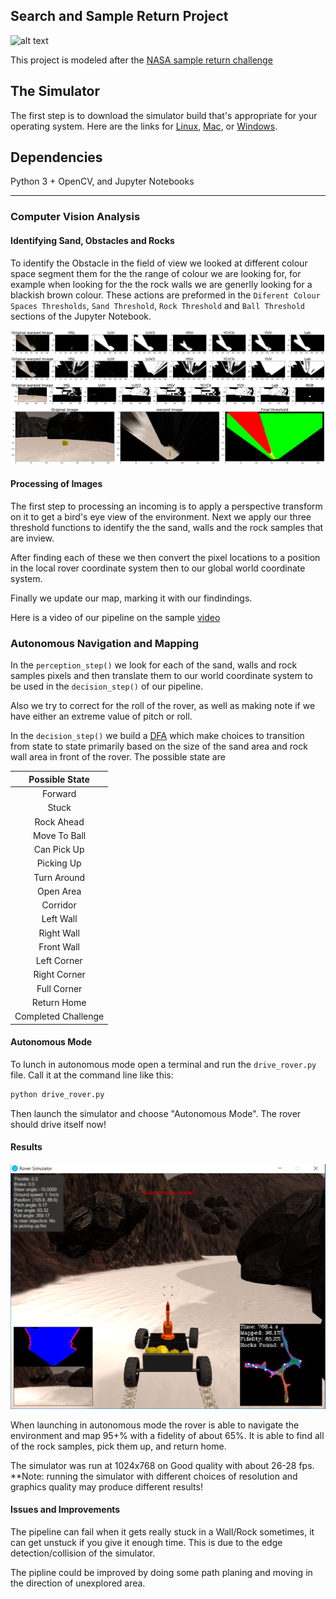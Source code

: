 [//]: # (Image References)

[image1]: ./misc/rover_image.jpg
[image2]: ./calibration_images/example_grid1.jpg
[image3]: ./calibration_images/example_rock1.jpg 

[image4]: ./output/sand_colour_spaces.png
[image5]: ./output/rock_colour_spaces.png
[image6]: ./output/ball_colour_spaces.png
[image7]: ./output/combined.png
[image8]: ./output/sim.png

## Search and Sample Return Project

![alt text][image1]

This project is modeled after the [NASA sample return challenge](https://www.nasa.gov/directorates/spacetech/centennial_challenges/sample_return_robot/index.html)

## The Simulator
The first step is to download the simulator build that's appropriate for your operating system.  Here are the links for [Linux](https://s3-us-west-1.amazonaws.com/udacity-robotics/Rover+Unity+Sims/Linux_Roversim.zip), [Mac](https://s3-us-west-1.amazonaws.com/udacity-robotics/Rover+Unity+Sims/Mac_Roversim.zip), or [Windows](https://s3-us-west-1.amazonaws.com/udacity-robotics/Rover+Unity+Sims/Windows_Roversim.zip).  


## Dependencies
Python 3 + OpenCV, and Jupyter Notebooks

---

### Computer Vision Analysis
#### Identifying Sand, Obstacles and Rocks
 To identify the Obstacle in the field of view we looked at different colour space segment them for the the range of colour we are looking for, for example when looking for the the rock walls we are generlly looking for a blackish brown colour. 
These actions are preformed in the `Diferent Colour Spaces Thresholds`, `Sand Threshold`, `Rock Threshold` and `Ball Threshold` sections of the Jupyter Notebook.


![alt text][image4]
![alt text][image5]
![alt text][image6]
![alt text][image7]


#### Processing of Images
The first step to processing an incoming is to apply a perspective transform on it to get a bird's eye view of the environment. Next we apply our three threshold functions to identify the the sand, walls and the rock samples that are inview.
 
After finding each of these we then convert the pixel locations to a position in the local rover coordinate system then to our global world coordinate system.
 
Finally we update our map, marking it with our findindings.
 
Here is a video of our pipeline on the sample [video](./output/test_mapping2.mp4)






### Autonomous Navigation and Mapping

In the `perception_step()` we look for each of the sand, walls and rock samples pixels and then translate them to our world coordinate system to be used in the `decision_step()` of our pipeline.
 
Also we try to correct for the roll of the rover,  as well as making note if we have either an extreme value of pitch or roll.
 
 
In the `decision_step()` we build a [DFA](https://en.wikipedia.org/wiki/Deterministic_finite_automaton) which make choices to transition from state to state primarily based on the size of the sand area and rock wall area in front of the rover.
The possible state are 

| Possible State |
|:--------------:|
|Forward|
|Stuck|
|Rock Ahead|
|Move To Ball|
|Can Pick Up|
|Picking Up|
|Turn Around|
|Open Area|
|Corridor|
|Left Wall|
|Right Wall|
|Front Wall|
|Left Corner|
|Right Corner|    
|Full Corner|
|Return Home|
|Completed Challenge|

#### Autonomous Mode
To lunch in autonomous mode open a terminal and run the `drive_rover.py` file. Call it at the command line like this: 

```sh
python drive_rover.py
```  
Then launch the simulator and choose "Autonomous Mode".  The rover should drive itself now! 

#### Results
![alt text][image8]

When launching in autonomous mode the rover is able to navigate the environment and map 
95+% with a fidelity of about 65%. It is able to  find all of the rock samples, pick them up, and return home.

The simulator was run at 1024x768 on Good quality with about 26-28 fps.
**Note: running the simulator with different choices of resolution and graphics quality may produce different results!


#### Issues and Improvements
The pipeline can fail when it gets really stuck in a Wall/Rock sometimes, it can get unstuck if you give it enough time. This is due to the edge detection/collision of the simulator.

The pipline could be improved by doing some path planing and moving in the direction of unexplored area.